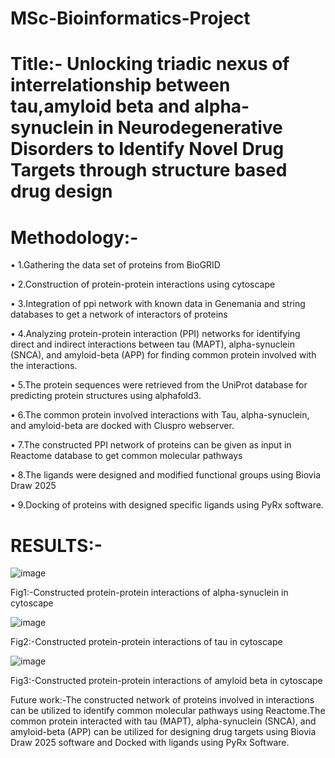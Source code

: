 # MSc-Bioinformatics-Project

# Title:- Unlocking triadic nexus of interrelationship between tau,amyloid beta and alpha-synuclein in Neurodegenerative Disorders to Identify Novel Drug Targets through structure based drug design

# Methodology:-

•	1.Gathering the data set of proteins from BioGRID 

•	2.Construction of protein-protein interactions using cytoscape

•	3.Integration of ppi network with known data in Genemania and string databases to get a network of interactors of proteins

•	4.Analyzing protein-protein interaction (PPI) networks for identifying direct and indirect interactions between tau (MAPT), alpha-synuclein (SNCA), and amyloid-beta (APP) for finding common protein involved with the interactions.

•	5.The protein sequences were retrieved from the UniProt database for predicting protein structures using alphafold3.

•	6.The common protein involved interactions with Tau, alpha-synuclein, and amyloid-beta are docked with Cluspro webserver.

•	7.The constructed PPI network of proteins can be given as input in Reactome database to get common molecular pathways

•	8.The ligands were designed and modified functional groups using Biovia Draw 2025

•	9.Docking of proteins with designed specific ligands using PyRx software.


# RESULTS:-
![image](https://github.com/user-attachments/assets/b762b3ba-8500-406d-a27d-9949c0302450)

Fig1:-Constructed protein-protein interactions of alpha-synuclein in cytoscape

![image](https://github.com/user-attachments/assets/8b1f5c22-4c3e-4e28-a65e-0088fae19771)

Fig2:-Constructed protein-protein interactions of tau in cytoscape

![image](https://github.com/user-attachments/assets/4717dae9-996e-495d-8120-c31fab33a2c4)
 
 Fig3:-Constructed protein-protein interactions of amyloid beta in cytoscape


Future work:-The constructed network of proteins involved in interactions can be utilized to identify common molecular pathways using Reactome.The common protein interacted with tau (MAPT), alpha-synuclein (SNCA), and amyloid-beta (APP) can be utilized for designing drug targets using Biovia Draw 2025 software and Docked with ligands using PyRx Software.
